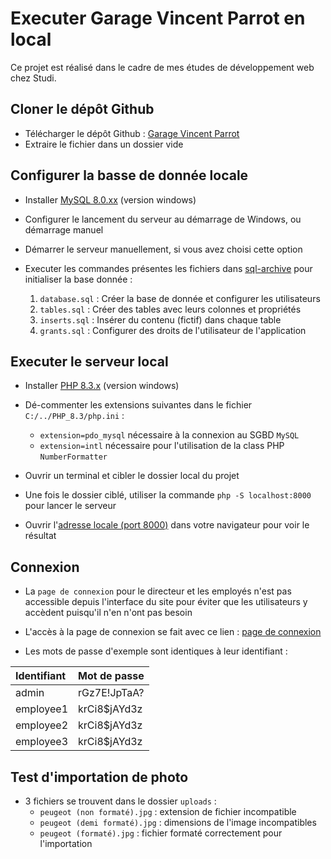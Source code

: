 # Executer Garage Vincent Parrot en local

Ce projet est réalisé dans le cadre de mes études de développement web chez Studi.

## Cloner le dépôt Github

- Télécharger le dépôt Github : [Garage Vincent Parrot](https://github.com/nansphilip/GarageVincentParrot/archive/refs/heads/main.zip)
- Extraire le fichier dans un dossier vide

## Configurer la basse de donnée locale

- Installer [MySQL 8.0.xx](https://dev.mysql.com/downloads/installer/) (version windows)
- Configurer le lancement du serveur au démarrage de Windows, ou démarrage manuel
- Démarrer le serveur manuellement, si vous avez choisi cette option

- Executer les commandes présentes les fichiers dans [sql-archive](https://github.com/nansphilip/GarageVincentParrot/tree/main/sql-archive) pour initialiser la base donnée :
  1. `database.sql` : Créer la base de donnée et configurer les utilisateurs
  1. `tables.sql` : Créer des tables avec leurs colonnes et propriétés
  1. `inserts.sql` : Insérer du contenu (fictif) dans chaque table
  1. `grants.sql` : Configurer des droits de l'utilisateur de l'application

## Executer le serveur local

- Installer [PHP 8.3.x](https://windows.php.net/download#php-8.3) (version windows)
- Dé-commenter les extensions suivantes dans le fichier `C:/../PHP_8.3/php.ini` :
  - `extension=pdo_mysql` nécessaire à la connexion au SGBD `MySQL`
  - `extension=intl` nécessaire pour l'utilisation de la class PHP `NumberFormatter`

- Ouvrir un terminal et cibler le dossier local du projet
- Une fois le dossier ciblé, utiliser la commande `php -S localhost:8000` pour lancer le serveur
- Ouvrir l'[adresse locale (port 8000)](localhost:8000) dans votre navigateur pour voir le résultat

## Connexion

- La `page de connexion` pour le directeur et les employés n'est pas accessible depuis l'interface du site pour éviter que les utilisateurs y accèdent puisqu'il n'en n'ont pas besoin
- L'accès à la page de connexion se fait avec ce lien : [page de connexion](localhost:8000/index.php?p=login)

- Les mots de passe d'exemple sont identiques à leur identifiant :

| Identifiant | Mot de passe |
| :--- | :--- |
| admin | rGz7E!JpTaA? |
| employee1 | krCi8$jAYd3z |
| employee2 | krCi8$jAYd3z |
| employee3 | krCi8$jAYd3z |

## Test d'importation de photo

- 3 fichiers se trouvent dans le dossier `uploads` :
  - `peugeot (non formaté).jpg` : extension de fichier incompatible
  - `peugeot (demi formaté).jpg` : dimensions de l'image incompatibles
  - `peugeot (formaté).jpg` : fichier formaté correctement pour l'importation
